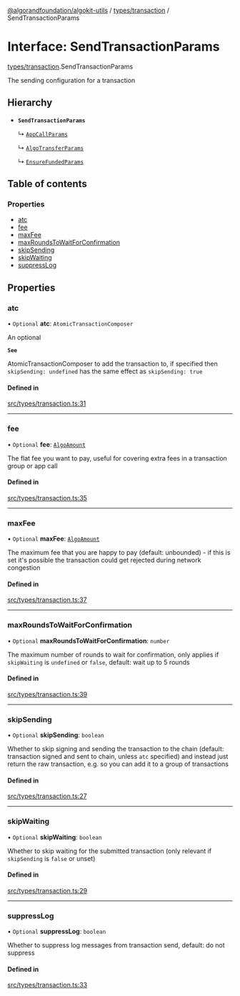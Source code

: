 [@algorandfoundation/algokit-utils](../README.md) / [types/transaction](../modules/types_transaction.md) / SendTransactionParams

# Interface: SendTransactionParams

[types/transaction](../modules/types_transaction.md).SendTransactionParams

The sending configuration for a transaction

## Hierarchy

- **`SendTransactionParams`**

  ↳ [`AppCallParams`](types_app.AppCallParams.md)

  ↳ [`AlgoTransferParams`](types_transfer.AlgoTransferParams.md)

  ↳ [`EnsureFundedParams`](types_transfer.EnsureFundedParams.md)

## Table of contents

### Properties

- [atc](types_transaction.SendTransactionParams.md#atc)
- [fee](types_transaction.SendTransactionParams.md#fee)
- [maxFee](types_transaction.SendTransactionParams.md#maxfee)
- [maxRoundsToWaitForConfirmation](types_transaction.SendTransactionParams.md#maxroundstowaitforconfirmation)
- [skipSending](types_transaction.SendTransactionParams.md#skipsending)
- [skipWaiting](types_transaction.SendTransactionParams.md#skipwaiting)
- [suppressLog](types_transaction.SendTransactionParams.md#suppresslog)

## Properties

### atc

• `Optional` **atc**: `AtomicTransactionComposer`

An optional

**`See`**

AtomicTransactionComposer to add the transaction to, if specified then `skipSending: undefined` has the same effect as `skipSending: true`

#### Defined in

[src/types/transaction.ts:31](https://github.com/algorandfoundation/algokit-utils-ts/blob/main/src/types/transaction.ts#L31)

___

### fee

• `Optional` **fee**: [`AlgoAmount`](../classes/types_amount.AlgoAmount.md)

The flat fee you want to pay, useful for covering extra fees in a transaction group or app call

#### Defined in

[src/types/transaction.ts:35](https://github.com/algorandfoundation/algokit-utils-ts/blob/main/src/types/transaction.ts#L35)

___

### maxFee

• `Optional` **maxFee**: [`AlgoAmount`](../classes/types_amount.AlgoAmount.md)

The maximum fee that you are happy to pay (default: unbounded) - if this is set it's possible the transaction could get rejected during network congestion

#### Defined in

[src/types/transaction.ts:37](https://github.com/algorandfoundation/algokit-utils-ts/blob/main/src/types/transaction.ts#L37)

___

### maxRoundsToWaitForConfirmation

• `Optional` **maxRoundsToWaitForConfirmation**: `number`

The maximum number of rounds to wait for confirmation, only applies if `skipWaiting` is `undefined` or `false`, default: wait up to 5 rounds

#### Defined in

[src/types/transaction.ts:39](https://github.com/algorandfoundation/algokit-utils-ts/blob/main/src/types/transaction.ts#L39)

___

### skipSending

• `Optional` **skipSending**: `boolean`

Whether to skip signing and sending the transaction to the chain (default: transaction signed and sent to chain, unless `atc` specified)
and instead just return the raw transaction, e.g. so you can add it to a group of transactions

#### Defined in

[src/types/transaction.ts:27](https://github.com/algorandfoundation/algokit-utils-ts/blob/main/src/types/transaction.ts#L27)

___

### skipWaiting

• `Optional` **skipWaiting**: `boolean`

Whether to skip waiting for the submitted transaction (only relevant if `skipSending` is `false` or unset)

#### Defined in

[src/types/transaction.ts:29](https://github.com/algorandfoundation/algokit-utils-ts/blob/main/src/types/transaction.ts#L29)

___

### suppressLog

• `Optional` **suppressLog**: `boolean`

Whether to suppress log messages from transaction send, default: do not suppress

#### Defined in

[src/types/transaction.ts:33](https://github.com/algorandfoundation/algokit-utils-ts/blob/main/src/types/transaction.ts#L33)
